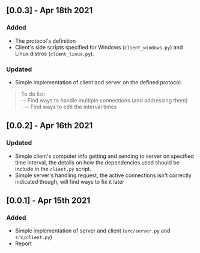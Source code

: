 ## [0.0.3] - Apr 18th 2021
### Added
  - The protocol's definition
  - Client's side scripts specified for Windows (`client_windows.py`) and Linux distros (`client_linux.py`).
### Updated
  - Simple implementation of client and server on the defined protocol.
  > To do list: <br>
  -- Find ways to handle multiple connections (and addressing them) <br>.
  -- Find ways to edit the interval times <br>

## [0.0.2] - Apr 16th 2021
### Updated
  - Simple client's computer info getting and sending to server on specified time interval, the details on how the dependencies used should be include in the `client.py` script. 
  - Simple server's handling request, the active connections isn't correctly indicated though, will find ways to fix it later

## [0.0.1] - Apr 15th 2021

### Added
  - Simple implementation of server and client (`src/server.py` and `src/client.py`)
  - Report
